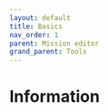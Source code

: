 ```yaml
---
layout: default
title: Basics 
nav_order: 1
parent: Mission editor
grand_parent: Tools
---
```


# Information